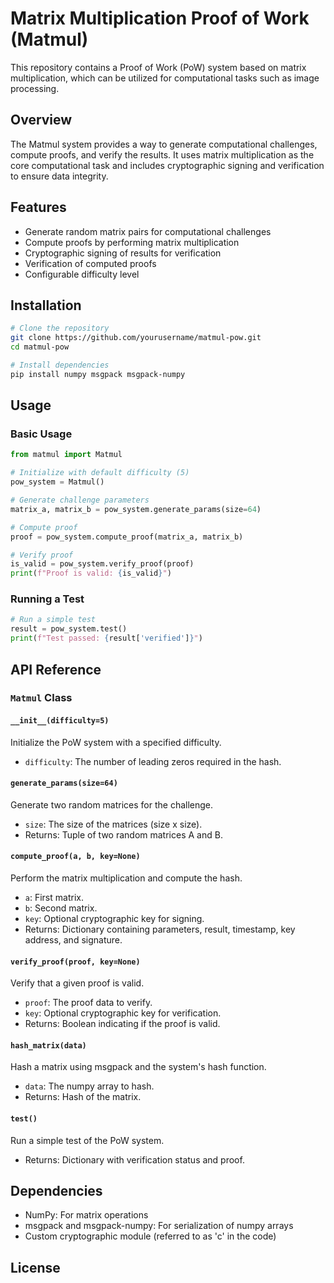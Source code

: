 # Matrix Multiplication Proof of Work (Matmul)

This repository contains a Proof of Work (PoW) system based on matrix multiplication, which can be utilized for computational tasks such as image processing.

## Overview

The Matmul system provides a way to generate computational challenges, compute proofs, and verify the results. It uses matrix multiplication as the core computational task and includes cryptographic signing and verification to ensure data integrity.

## Features

- Generate random matrix pairs for computational challenges
- Compute proofs by performing matrix multiplication
- Cryptographic signing of results for verification
- Verification of computed proofs
- Configurable difficulty level

## Installation

```bash
# Clone the repository
git clone https://github.com/yourusername/matmul-pow.git
cd matmul-pow

# Install dependencies
pip install numpy msgpack msgpack-numpy
```

## Usage

### Basic Usage

```python
from matmul import Matmul

# Initialize with default difficulty (5)
pow_system = Matmul()

# Generate challenge parameters
matrix_a, matrix_b = pow_system.generate_params(size=64)

# Compute proof
proof = pow_system.compute_proof(matrix_a, matrix_b)

# Verify proof
is_valid = pow_system.verify_proof(proof)
print(f"Proof is valid: {is_valid}")
```

### Running a Test

```python
# Run a simple test
result = pow_system.test()
print(f"Test passed: {result['verified']}")
```

## API Reference

### `Matmul` Class

#### `__init__(difficulty=5)`
Initialize the PoW system with a specified difficulty.
- `difficulty`: The number of leading zeros required in the hash.

#### `generate_params(size=64)`
Generate two random matrices for the challenge.
- `size`: The size of the matrices (size x size).
- Returns: Tuple of two random matrices A and B.

#### `compute_proof(a, b, key=None)`
Perform the matrix multiplication and compute the hash.
- `a`: First matrix.
- `b`: Second matrix.
- `key`: Optional cryptographic key for signing.
- Returns: Dictionary containing parameters, result, timestamp, key address, and signature.

#### `verify_proof(proof, key=None)`
Verify that a given proof is valid.
- `proof`: The proof data to verify.
- `key`: Optional cryptographic key for verification.
- Returns: Boolean indicating if the proof is valid.

#### `hash_matrix(data)`
Hash a matrix using msgpack and the system's hash function.
- `data`: The numpy array to hash.
- Returns: Hash of the matrix.

#### `test()`
Run a simple test of the PoW system.
- Returns: Dictionary with verification status and proof.

## Dependencies

- NumPy: For matrix operations
- msgpack and msgpack-numpy: For serialization of numpy arrays
- Custom cryptographic module (referred to as 'c' in the code)

## License
